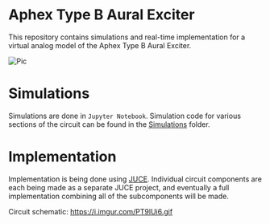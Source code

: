 # Aphex Type B Aural Exciter

This repository contains simulations and real-time implementation for a
virtual analog model of the Aphex Type B Aural Exciter.

![Pic](https://cdn.shopify.com/s/files/1/2604/0858/products/Aphex_Aural_Exciter_Type_B_1024x1024@2x.jpg?v=1525925116)

# Simulations

Simulations are done in `Jupyter Notebook`. Simulation code for various
sections of the circuit can be found in the 
[Simulations]([./Simulations](https://github.com/jatinchowdhury18/Aphex_Exciter/tree/master/Simulations)) folder.

# Implementation
Implementation is being done using [JUCE](https://github.com/WeAreROLI/JUCE).
Individual circuit components are each being made as a separate JUCE project,
and eventually a full implementation combining all of the subcomponents will
be made.

Circuit schematic: https://i.imgur.com/PT9lUi6.gif
